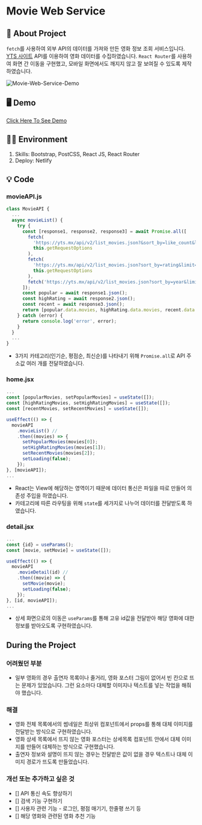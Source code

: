 # Movie Web Service

## 📝 About Project

`fetch`를 사용하여 외부 API의 데이터를 가져와 만든 영화 정보 조회 서비스입니다. [YTS 사이트](https://yts.mx/api) API를 이용하여 영화 데이터를 수집하였습니다. `React Router`를 사용하여 화면 간 이동을 구현했고, 모바일 화면에서도 깨지지 않고 잘 보여질 수 있도록 제작하였습니다.

![Movie-Web-Service-Demo](https://user-images.githubusercontent.com/87454393/192266988-0b14a1c1-5788-4135-ad87-546065f4e6fb.gif)

## 🖥 Demo

[Click Here To See Demo](https://movie-web-service.netlify.app/)

## 👩‍💻 Environment

1. Skills: Bootstrap, PostCSS, React JS, React Router
2. Deploy: Netlify

## 💡 Code

### movieAPI.js

```javascript
class MovieAPI {
  ...
  async movieList() {
    try {
      const [response1, response2, response3] = await Promise.all([
        fetch(
          'https://yts.mx/api/v2/list_movies.json?&sort_by=like_count&limit=7',
          this.getRequestOptions
        ),
        fetch(
          'https://yts.mx/api/v2/list_movies.json?sort_by=rating&limit=7',
          this.getRequestOptions
        ),
        fetch('https://yts.mx/api/v2/list_movies.json?sort_by=year&limit=7'),
      ]);
      const popular = await response1.json();
      const highRating = await response2.json();
      const recent = await response3.json();
      return [popular.data.movies, highRating.data.movies, recent.data.movies];
    } catch (error) {
      return console.log('error', error);
    }
  }
  ...
}
```

- 3가지 카테고리(인기순, 평점순, 최신순)를 나타내기 위해 `Promise.all`로 API 주소값 여러 개를 전달하였습니다.

### home.jsx

```javascript
...
const [popularMovies, setPopularMovies] = useState([]);
const [highRatingMovies, setHighRatingMovies] = useState([]);
const [recentMovies, setRecentMovies] = useState([]);

useEffect(() => {
  movieAPI
    .movieList() //
    .then((movies) => {
      setPopularMovies(movies[0]);
      setHighRatingMovies(movies[1]);
      setRecentMovies(movies[2]);
      setLoading(false);
    });
}, [movieAPI]);
...
```

- React는 View에 해당하는 영역이기 때문에 데이터 통신은 파일을 따로 만들어 의존성 주입을 하였습니다.
- 카테고리에 따른 라우팅을 위해 `state`를 세가지로 나누어 데이터를 전달받도록 하였습니다.

### detail.jsx

```javascript
...
const {id} = useParams();
const [movie, setMovie] = useState([]);

useEffect(() => {
  movieAPI
    .movieDetail(id) //
    .then((movie) => {
      setMovie(movie);
      setLoading(false);
    });
}, [id, movieAPI]);
...
```

- 상세 화면으로의 이동은 `useParams`를 통해 고유 id값을 전달받아 해당 영화에 대한 정보를 받아오도록 구현하였습니다.

## During the Project

### 어려웠던 부분

- 일부 영화의 경우 출연자 목록이나 줄거리, 영화 포스터 그림이 없어서 빈 칸으로 뜨는 문제가 있었습니다. 그런 요소마다 대체할 이미지나 텍스트를 넣는 작업을 해줘야 했습니다.

### 해결

- 영화 전체 목록에서의 썸네일은 최상위 컴포넌트에서 props를 통해 대체 이미지를 전달받는 방식으로 구현하였습니다.
- 영화 상세 목록에서 뜨지 않는 영화 포스터는 상세목록 컴포넌트 안에서 대체 이미지를 만들어 대체하는 방식으로 구현했습니다.
- 출연자 정보와 설명이 뜨지 않는 경우는 전달받은 값이 없을 경우 텍스트나 대체 이미지 경로가 뜨도록 만들었습니다.

### 개선 또는 추가하고 싶은 것

- [] API 통신 속도 향상하기
- [] 검색 기능 구현하기
- [] 사용자 관련 기능 - 로그인, 평점 매기기, 한줄평 쓰기 등
- [] 해당 영화와 관련된 영화 추천 기능
